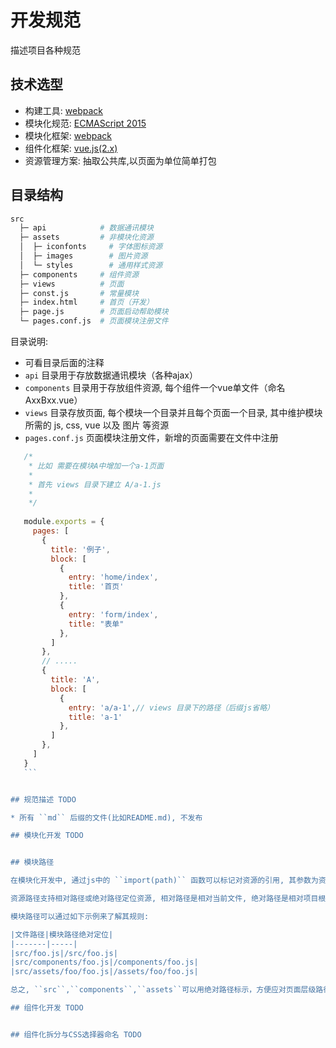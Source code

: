 # 开发规范

描述项目各种规范

## 技术选型

* 构建工具: [webpack](https://webpack.github.io/)
* 模块化规范: [ECMAScript 2015](https://en.wikipedia.org/wiki/ECMAScript#6th_Edition_-_ECMAScript_2015)
* 模块化框架: [webpack](https://webpack.github.io/)
* 组件化框架: [vue.js(2.x)](http://vuejs.org/)
* 资源管理方案: 抽取公共库,以页面为单位简单打包

## 目录结构

```bash
src
  ├─ api            # 数据通讯模块
  ├─ assets         # 非模块化资源
  │  ├─ iconfonts     # 字体图标资源
  │  ├─ images        # 图片资源
  │  └─ styles        # 通用样式资源
  ├─ components     # 组件资源
  ├─ views          # 页面
  ├─ const.js       # 常量模块
  ├─ index.html     # 首页（开发）
  ├─ page.js        # 页面启动帮助模块
  └─ pages.conf.js  # 页面模块注册文件

```

目录说明:

* 可看目录后面的注释
* ``api`` 目录用于存放数据通讯模块（各种ajax）
* ``components`` 目录用于存放组件资源, 每个组件一个vue单文件（命名AxxBxx.vue）
* ``views`` 目录存放页面, 每个模块一个目录并且每个页面一个目录, 其中维护模块所需的 js, css, vue 以及 图片 等资源
* ``pages.conf.js`` 页面模块注册文件，新增的页面需要在文件中注册

 ```js
    /*
     * 比如 需要在模块A中增加一个a-1页面
     * 
     * 首先 views 目录下建立 A/a-1.js
     *
     */
    
    module.exports = {
      pages: [
        {
          title: '例子',
          block: [
            {
              entry: 'home/index',
              title: '首页'
            },
            {
              entry: 'form/index',
              title: "表单"
            },
          ]
        },
        // ..... 
        {
          title: 'A',
          block: [
            {
              entry: 'a/a-1',// views 目录下的路径（后缀js省略）
              title: 'a-1'
            },
          ]
        },
      ]
    }
    ```


## 规范描述 TODO

* 所有 ``md`` 后缀的文件(比如README.md), 不发布

## 模块化开发 TODO


## 模块路径

在模块化开发中, 通过js中的 ``import(path)`` 函数可以标记对资源的引用, 其参数为资源路径.

资源路径支持相对路径或绝对路径定位资源, 相对路径是相对当前文件, 绝对路径是相对项目根目录, 在本项目中, 根目录为 ``src`` 目录

模块路径可以通过如下示例来了解其规则:

|文件路径|模块路径绝对定位|
|-------|-----|
|src/foo.js|/src/foo.js|
|src/components/foo.js|/components/foo.js|
|src/assets/foo/foo.js|/assets/foo/foo.js|

总之, ``src``,``components``,``assets``可以用绝对路径标示，方便应对页面层级路径过深的情况

## 组件化开发 TODO


## 组件化拆分与CSS选择器命名 TODO

